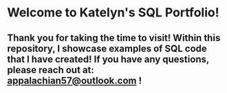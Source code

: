 # Welcome to **Katelyn's SQL Portfolio**!  
## Thank you for taking the time to visit! Within this repository,  I showcase examples of SQL code that I have created! If you have any questions, please reach out at: appalachian57@outlook.com !

